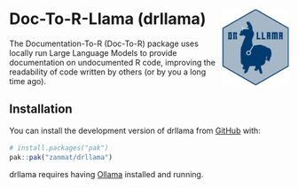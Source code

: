 
<!-- README.md is generated from README.Rmd. Please edit that file -->

# Doc-To-R-Llama (drllama) <img src="man/figures/logo.png" align="right" height="138" alt="" />

<!-- badges: start -->
<!-- badges: end -->

The Documentation-To-R (Doc-To-R) package uses locally run Large
Language Models to provide documentation on undocumented R code,
improving the readability of code written by others (or by you a long
time ago).

## Installation

You can install the development version of drllama from
[GitHub](https://github.com/) with:

``` r
# install.packages("pak")
pak::pak("zanmat/drllama")
```

drllama requires having [Ollama](https://ollama.com/) installed and
running.

